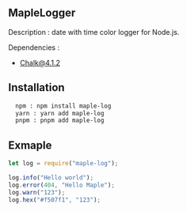 ## MapleLogger

Description : date with time color logger for Node.js.

Dependencies :
  - [Chalk@4.1.2](https://www.npmjs.com/package/chalk/v/4.1.2)

## Installation
```bash
  npm : npm install maple-log
  yarn : yarn add maple-log
  pnpm : pnpm add maple-log
```

## Exmaple
```js
let log = require("maple-log");

log.info("Hello world");
log.error(404, "Hello Maple");
log.warn("123");
log.hex("#f507f1", "123");
```